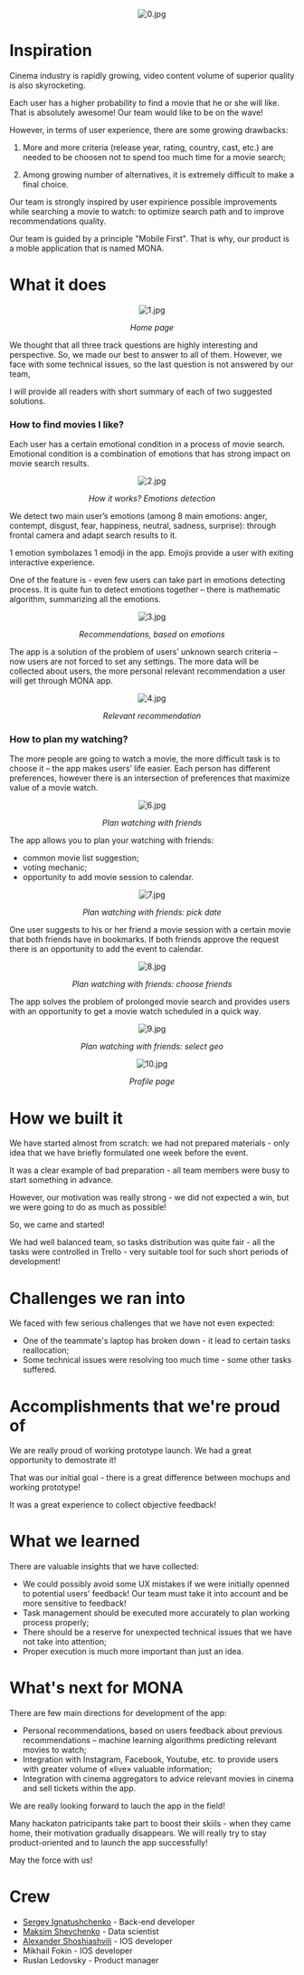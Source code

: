 <p align="center">
<img src="./screenshots/0.jpg" alt="0.jpg"/>
</p>

# **Inspiration**

Cinema industry is rapidly growing, video content volume of superior quality is also skyrocketing.

Each user has a higher probability to find a movie that he or she will like. That is absolutely awesome! Our team would like to be on the wave!

However, in terms of user experience, there are some growing drawbacks:

1) More and more criteria (release year, rating, country, cast, etc.) are needed to be choosen not to spend too much time for a movie search;

2) Among growing number of alternatives, it is extremely difficult to make a final choice.

Our team is strongly inspired by user expirience possible improvements while searching a movie to watch: to optimize search path and to improve recommendations quality.

Our team is guided by a principle "Mobile First". That is why, our product is a moble application that is named MONA.

# **What it does**

<p align="center">
<img src="./screenshots/1.jpg" alt="1.jpg"/>
</p>
<p align="center">
  <i>Home page</i>
</p>

We thought that all three track questions are highly interesting and perspective. So, we made our best to answer to all of them. However, we face with some technical issues, so the last question is not answered by our team,

I will provide all readers with short summary of each of two suggested solutions.

### **How to find movies I like?**

Each user has a certain emotional condition in a process of movie search. Emotional condition is a combination of emotions that has strong impact on movie search results.

<p align="center">
<img src="./screenshots/2.jpg" alt="2.jpg"/>
</p>
<p align="center">
  <i>How it works? Emotions detection</i>
</p>

We detect two main user’s emotions (among 8 main emotions: anger, contempt, disgust, fear, happiness, neutral, sadness, surprise): through frontal camera and adapt search results to it.

1 emotion symbolazes 1 emodji in the app. Emojis provide a user with exiting interactive experience.

One of the feature is - even few users can take part in emotions detecting process. It is quite fun to detect emotions together – there is mathematic algorithm, summarizing all the emotions.

<p align="center">
<img src="./screenshots/3.jpg" alt="3.jpg"/>
</p>
<p align="center">
  <i>Recommendations, based on emotions</i>
</p>

The app is a solution of the problem of users’ unknown search criteria – now users are not forced to set any settings. The more data will be collected about users, the more personal relevant recommendation a user will get through MONA app.

<p align="center">
<img src="./screenshots/4.jpg" alt="4.jpg"/>
</p>
<p align="center">
  <i>Relevant recommendation</i>
</p>

### **How to plan my watching?**

The more people are going to watch a movie, the more difficult task is to choose it – the app makes users’ life easier. Each person has different preferences, however there is an intersection of preferences that maximize value of a movie watch.

<p align="center">
<img src="./screenshots/6.jpg" alt="6.jpg"/>
</p>
<p align="center">
  <i>Plan watching with friends</i>
</p>

The app allows you to plan your watching with friends:

* common movie list suggestion;
* voting mechanic;
* opportunity to add movie session to calendar.

<p align="center">
<img src="./screenshots/7.jpg" alt="7.jpg"/>
</p>
<p align="center">
  <i>Plan watching with friends: pick date</i>
</p>

One user suggests to his or her friend a movie session with a certain movie that both friends have in bookmarks. If both friends approve the request there is an opportunity to add the event to calendar.

<p align="center">
<img src="./screenshots/8.jpg" alt="8.jpg"/>
</p>
<p align="center">
  <i>Plan watching with friends: choose friends</i>
</p>

The app solves the problem of prolonged movie search and provides users with an opportunity to get a movie watch scheduled in a quick way.

<p align="center">
<img src="./screenshots/9.jpg" alt="9.jpg"/>
</p>
<p align="center">
  <i>Plan watching with friends: select geo</i>
</p>

<p align="center">
<img src="./screenshots/10.jpg" alt="10.jpg"/>
</p>
<p align="center">
  <i>Profile page</i>
</p>

# **How we built it**

We have started almost from scratch: we had not prepared materials - only idea that we have briefly formulated one week before the event.

It was a clear example of bad preparation - all team members were busy to start something in advance.

However, our motivation was really strong - we did not expected a win, but we were going to do as much as possible!

So, we came and started!

We had well balanced team, so tasks distribution was quite fair - all the tasks were controlled in Trello - very suitable tool for such short periods of development!

# **Challenges we ran into**

We faced with few serious challenges that we have not even expected:

* One of the teammate's laptop has broken down - it lead to certain tasks reallocation;
* Some technical issues were resolving too much time - some other tasks suffered.

# **Accomplishments that we're proud of**

We are really proud of working prototype launch. We had a great opportunity to demostrate it!

That was our initial goal - there is a great difference between mochups and working prototype!

It was a great experience to collect objective feedback!

# **What we learned**

There are valuable insights that we have collected:

* We could possibly avoid some UX mistakes if we were initially openned to potential users' feedback! Our team must take it into account and be more sensitive to feedback!
* Task management should be executed more accurately to plan working process properly;
* There should be a reserve for unexpected technical issues that we have not take into attention;
* Proper execution is much more important than just an idea.

# **What's next for MONA**

There are few main directions for development of the app:

* Personal recommendations, based on users feedback about previous recommendations – machine learning algorithms predicting relevant movies to watch;
* Integration with Instagram, Facebook, Youtube, etc. to provide users with greater volume of «live» valuable information;
* Integration with cinema aggregators to advice relevant movies in cinema and sell tickets within the app.

We are really looking forward to lauch the app in the field!

Many hackaton patricipants take part to boost their skiils - when they came home, their motivation gradually disappears. We will really try to stay product-oriented and to launch the app successfully!

May the force with us!

# **Crew**

* [Sergey Ignatushchenko](https://github.com/alsedi28) - Back-end developer
* [Maksim Shevchenko](https://github.com/maks-sh) - Data scientist
* [Alexander Shoshiashvili](https://github.com/aleksandrshoshiashvili) - IOS developer
* Mikhail Fokin - IOS developer
* Ruslan Ledovsky - Product manager
